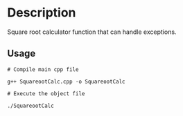 # Description

Square root calculator function that can handle exceptions.  




## Usage

```shell
# Compile main cpp file

g++ SquareootCalc.cpp -o SquareootCalc

# Execute the object file

./SquareootCalc

```
